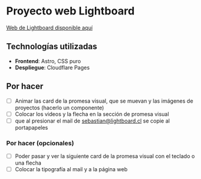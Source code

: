 # Proyecto web Lightboard

[Web de Lightboard disponible aquí](https://lightboard.cl/)

## Technologías utilizadas

- **Frontend**: Astro, CSS puro
- **Despliegue**: Cloudflare Pages

## Por hacer

- [ ] Animar las card de la promesa visual, que se muevan y las imágenes de proyectos (hacerlo un componente)
- [ ] Colocar los videos y la flecha en la sección de promesa visual
- [ ] que al presionar el mail de sebastian@lightboard.cl se copie al portapapeles

### Por hacer (opcionales)
- [ ] Poder pasar y ver la siguiente card de la promesa visual con el teclado o una flecha
- [ ] Colocar la tipografía al mail y a la página web